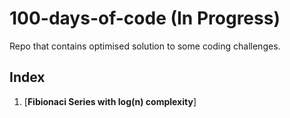 # 100-days-of-code (In Progress)
 Repo that contains optimised solution to some coding challenges.
 
 ## Index
 1. [**Fibionaci Series with log(n) complexity**]
